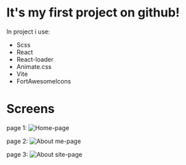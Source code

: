# It's my first project on github!
In project i use:
  - Scss
  - React
  - React-loader
  - Animate.css
  - Vite
  - FortAwesomeIcons

# Screens
page 1:
![Home-page](/images/git_hub1.png)

page 2:
![About me-page](/images/git_hub2.png)

page 3:
![About site-page](/images/git_hub3.png)

